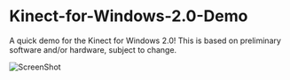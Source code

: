 Kinect-for-Windows-2.0-Demo
===========================

A quick demo for the Kinect for Windows 2.0!  This is based on preliminary software and/or hardware, subject to change.

![ScreenShot](http://geraldmcalister.com/Kinect%20Demo%20Pictures/3-8-14/Demo%20Picture%201.png)